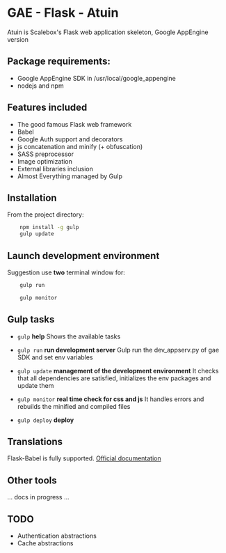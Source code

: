 # GAE - Flask - Atuin

Atuin is Scalebox's Flask web application skeleton, Google AppEngine version

## Package requirements:

 - Google AppEngine SDK in /usr/local/google_appengine
 - nodejs and npm

## Features included

 - The good famous Flask web framework
 - Babel
 - Google Auth support and decorators
 - js concatenation and minify (+ obfuscation)
 - SASS preprocessor
 - Image optimization
 - External libraries inclusion
 - Almost Everything managed by Gulp

## Installation

From the project directory:

```bash
	npm install -g gulp
	gulp update
```

## Launch development environment

Suggestion use **two** terminal window for:
```bash
    gulp run
```
```bash
    gulp monitor
```

## Gulp tasks

 - `gulp`
   **help**
   Shows the available tasks

 - `gulp run`
   **run development server**
   Gulp run the dev_appserv.py of gae SDK and set env variables

 - `gulp update`
    **management of the development environment**
    It checks that all dependencies are satisfied, initializes the env packages and update them

 - `gulp monitor`
	**real time check for css and js**
	It handles errors and rebuilds the minified and compiled files

 - `gulp deploy`
   **deploy**

## Translations

Flask-Babel is fully supported. [Official documentation](http://pythonhosted.org/Flask-Babel/)


## Other tools

... docs in progress ...


## TODO

 * Authentication abstractions
 * Cache abstractions

